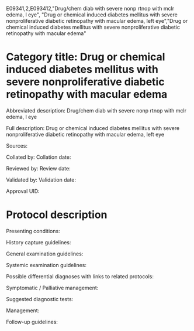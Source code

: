 E09341,2,E093412,"Drug/chem diab with severe nonp rtnop with mclr edema, l eye", "Drug or chemical induced diabetes mellitus with severe nonproliferative diabetic retinopathy with macular edema, left eye","Drug or chemical induced diabetes mellitus with severe nonproliferative diabetic retinopathy with macular edema"
# Category title: Drug or chemical induced diabetes mellitus with severe nonproliferative diabetic retinopathy with macular edema

Abbreviated description: Drug/chem diab with severe nonp rtnop with mclr edema, l eye

Full description: Drug or chemical induced diabetes mellitus with severe nonproliferative diabetic retinopathy with macular edema, left eye

Sources:

Collated by:
Collation date:

Reviewed by:
Review date:

Validated by:
Validation date:

Approval UID:

# Protocol description

Presenting conditions:

History capture guidelines:

General examination guidelines:

Systemic examination guidelines:

Possible differential diagnoses with links to related protocols:

Symptomatic / Palliative management:

Suggested diagnostic tests:

Management:

Follow-up guidelines:
